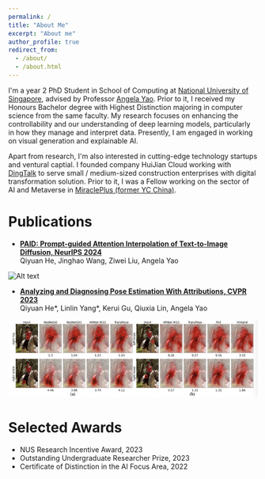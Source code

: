 ```yaml
---
permalink: /
title: "About Me"
excerpt: "About me"
author_profile: true
redirect_from: 
  - /about/
  - /about.html
---
```


 I'm a year 2 PhD Student in School of Computing at [National University of Singapore](https://nus.edu.sg/), advised by Professor [Angela Yao](https://www.comp.nus.edu.sg/~ayao/). Prior to it, I received my Honours Bachelor degree with Highest Distinction majoring in computer science from the same faculty. My research focuses on enhancing the controllability and our understanding of deep learning models, particularly in how they manage and interpret data. Presently, I am engaged in working on visual generation and explainable AI.

Apart from research, I'm also interested in cutting-edge technology startups and ventural captial. I founded company HuiJian Cloud working with [DingTalk](https://www.dingtalk.com/en) to serve small / medium-sized construction enterprises with digital transformation solution. Prior to it, I was a Fellow working on the sector of AI and Metaverse in [MiraclePlus (former YC China)](https://www.miracleplus.com/en/).

Publications
======
- [**PAID: Prompt-guided Attention Interpolation of Text-to-Image Diffusion, NeurIPS 2024**](https://qy-h00.github.io/attention-interpolation-diffusion/)  
  Qiyuan He, Jinghao Wang, Ziwei Liu, Angela Yao

![Alt text](images/publication/paid.png)

- [**Analyzing and Diagnosing Pose Estimation With Attributions, CVPR 2023**](https://openaccess.thecvf.com/content/CVPR2023/papers/He_Analyzing_and_Diagnosing_Pose_Estimation_With_Attributions_CVPR_2023_paper.pdf)  
  Qiyuan He*, Linlin Yang*, Kerui Gu, Qiuxia Lin, Angela Yao

![Alt text](images/publication/poseig.png)

<!-- Experiences
======
- SmartNail  
Chief Executive Officer, July 2021 - Present
- National University of Singapore ([CVML@NUS](https://cvml.comp.nus.edu.sg/))  
Undergrad Research Assistant, July 2020 – April 2021
- [MiraclePlus]((https://www.miracleplus.com/en/)) (former [Y Combinator](https://www.ycombinator.com/) China)  
Fellow (AI and Metaverse), April 2020 - July 2020 -->

Selected Awards
======
- NUS Research Incentive Award, 2023
- Outstanding Undergraduate Researcher Prize, 2023
- Certificate of Distinction in the AI Focus Area, 2022
